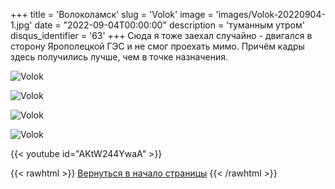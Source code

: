 +++
title = 'Волоколамск'
slug = 'Volok'
image = 'images/Volok-20220904-1.jpg'
date = "2022-09-04T00:00:00"
description = 'туманным утром'
disqus_identifier = '63'
+++
Сюда я тоже заехал случайно - двигался в сторону Ярополецкой ГЭС и не смог проехать мимо.
Причём кадры здесь получились лучше, чем в точке назначения.

![Volok](/images/Volok-20220904-2.jpg)

![Volok](/images/Volok-20220904-3.jpg)

![Volok](/images/Volok-20220904-4.jpg)

![Volok](/images/Volok-20220904-5.jpg)

{{< youtube id="AKtW244YwaA" >}}

{{< rawhtml >}}
<a href="#">Вернуться в начало страницы</a>
{{< /rawhtml >}}